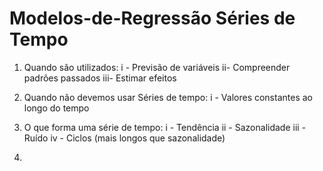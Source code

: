# Modelos-de-Regressão Séries de Tempo

1) Quando são utilizados:
	i - Previsão de variáveis
	ii- Compreender padrões passados
	iii- Estimar efeitos

2) Quando não devemos usar Séries de tempo:
i - Valores constantes ao longo do tempo

3) O que forma uma série de tempo:
i - Tendência
ii - Sazonalidade
iii - Ruído
iv - Ciclos (mais longos que sazonalidade)

4)



